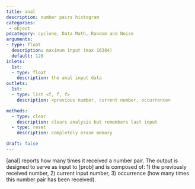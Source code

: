 ```yaml
---
title: anal
description: number pairs histogram
categories:
 - object
pdcategory: cyclone, Data Math, Random and Noise
arguments:
- type: float
  description: maximum input (max 16384)
  default: 128
inlets:
  1st:
  - type: float
    description: the anal input data
outlets:
  1st:
  - type: list <f, f, f>
    description: <previous number, current number, occurrence>

methods:
  - type: clear
    description: clears analysis but remembers last input
  - type: reset
    description: completely erase memory

draft: false
---
```


[anal] reports how many times it received a number pair. The output is designed to serve as input to [prob] and is composed of: 1) the previously received number, 2) current input number, 3) occurrence (how many times this number pair has been received).


